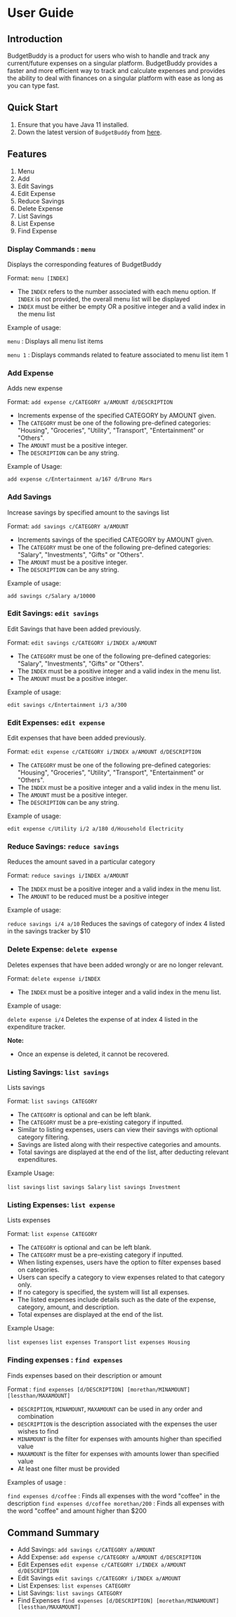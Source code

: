 # User Guide

## Introduction
BudgetBuddy is a product for users who wish to handle and track any current/future expenses on a singular platform. 
BudgetBuddy provides a faster and more efficient way to track and calculate expenses and provides the ability 
to deal with finances on a singular platform with ease as long as you can type fast.


## Quick Start


1. Ensure that you have Java 11 installed.
2. Down the latest version of `BudgetBuddy` from [here](https://github.com/AY2324S2-CS2113-T12-3/tp/releases/tag/BudgetBuddy-MVP).


## Features
1. Menu
2. Add
3. Edit Savings
4. Edit Expense
5. Reduce Savings
6. Delete Expense
7. List Savings
8. List Expense
9. Find Expense

### Display Commands : `menu`
Displays the corresponding features of BudgetBuddy

Format: `menu [INDEX]`

* The `INDEX` refers to the number associated with each menu option. If `INDEX` is not provided, the overall 
menu list will be displayed
* `INDEX` must be either be empty OR a positive integer and a valid index in the menu list

Example of usage:

`menu` : Displays all menu list items

`menu 1` : Displays commands related to feature associated to menu list item 1

### Add Expense
Adds new expense

Format: `add expense c/CATEGORY a/AMOUNT d/DESCRIPTION`

* Increments expense of the specified CATEGORY by AMOUNT given.
* The `CATEGORY` must be one of the following pre-defined categories: "Housing",
  "Groceries", "Utility", "Transport", "Entertainment" or "Others".
* The `AMOUNT` must be a positive integer.
* The `DESCRIPTION` can be any string.

Example of Usage:

`add expense c/Entertainment a/167 d/Bruno Mars`


### Add Savings
Increase savings by specified amount to the savings list

Format:  `add savings c/CATEGORY a/AMOUNT`

* Increments savings of the specified CATEGORY by AMOUNT given.
* The `CATEGORY` must be one of the following pre-defined categories: "Salary",
  "Investments", "Gifts" or "Others".
* The `AMOUNT` must be a positive integer.
* The `DESCRIPTION` can be any string.

Example of usage:

`add savings c/Salary a/10000`

### Edit Savings: `edit savings`
Edit Savings that have been added previously.

Format: `edit savings c/CATEGORY i/INDEX a/AMOUNT`

* The `CATEGORY` must be one of the following pre-defined categories: "Salary",
  "Investments", "Gifts" or "Others".
* The `INDEX` must be a positive integer and a valid index in the menu list.
* The `AMOUNT` must be a positive integer.

Example of usage:

`edit savings c/Entertainment i/3 a/300`

### Edit Expenses: `edit expense`
Edit expenses that have been added previously.

Format: `edit expense c/CATEGORY i/INDEX a/AMOUNT d/DESCRIPTION`

* The `CATEGORY` must be one of the following pre-defined categories: "Housing",
  "Groceries", "Utility", "Transport", "Entertainment" or "Others".
* The `INDEX` must be a positive integer and a valid index in the menu list.
* The `AMOUNT` must be a positive integer.
* The `DESCRIPTION` can be any string.

Example of usage:

`edit expense c/Utility i/2 a/180 d/Household Electricity`

### Reduce Savings: `reduce savings`

Reduces the amount saved in a particular category

Format: `reduce savings i/INDEX a/AMOUNT`

* The `INDEX` must be a positive integer and a valid index in the menu list.
* The `AMOUNT` to be reduced must be a positive integer

Example of usage:

`reduce savings i/4 a/10`
Reduces the savings of category of index 4 listed in the savings tracker by $10


### Delete Expense: `delete expense`

Deletes expenses that have been added wrongly or are no longer relevant.

Format: `delete expense i/INDEX`

* The `INDEX` must be a positive integer and a valid index in the menu list.

Example of usage:

`delete expense i/4` 
Deletes the expense of at index 4 listed in the expenditure tracker.

**Note:**
- Once an expense is deleted, it cannot be recovered.


### Listing Savings: `list savings`

Lists savings

Format: `list savings CATEGORY`

* The `CATEGORY` is optional and can be left blank.
* The `CATEGORY` must be a pre-existing category if inputted.
* Similar to listing expenses, users can view their savings with optional category filtering.
* Savings are listed along with their respective categories and amounts.
* Total savings are displayed at the end of the list, after deducting relevant expenditures.

Example Usage:

`list savings`
`list savings Salary`
`list savings Investment`


### Listing Expenses: `list expense`

Lists expenses

Format: `list expense CATEGORY`

* The `CATEGORY` is optional and can be left blank.
* The `CATEGORY` must be a pre-existing category if inputted.
* When listing expenses, users have the option to filter expenses based on categories.
* Users can specify a category to view expenses related to that category only.
* If no category is specified, the system will list all expenses.
* The listed expenses include details such as the date of the expense, category, amount, and description.
* Total expenses are displayed at the end of the list.

Example Usage:

`list expenses`
`list expenses Transport`
`list expenses Housing`

### Finding expenses : `find expenses`

Finds expenses based on their description or amount

Format : `find expenses [d/DESCRIPTION] [morethan/MINAMOUNT] [lessthan/MAXAMOUNT]`

* `DESCRIPTION`, `MINAMOUNT`, `MAXAMOUNT` can be used in any order and combination
* `DESCRIPTION` is the description associated with the expenses the user wishes to find
* `MINAMOUNT` is the filter for expenses with amounts higher than specified value
* `MAXAMOUNT` is the filter for expenses with amounts lower than specified value
* At least one filter must be provided

Examples of usage :

`find expenses d/coffee` : Finds all expenses with the word "coffee" in the description
`find expenses d/coffee morethan/200` : Finds all expenses with the word "coffee" and amount higher than $200

## Command Summary
* Add Savings: `add savings c/CATEGORY a/AMOUNT`
* Add Expense: `add expense c/CATEGORY a/AMOUNT d/DESCRIPTION`
* Edit Expenses `edit expense c/CATEGORY i/INDEX a/AMOUNT d/DESCRIPTION`
* Edit Savings `edit savings c/CATEGORY i/INDEX a/AMOUNT`
* List Expenses: `list expenses CATEGORY`
* List Savings: `list savings CATEGORY`
*  Find Expenses `find expenses [d/DESCRIPTION] [morethan/MINAMOUNT] [lessthan/MAXAMOUNT] `

